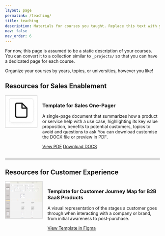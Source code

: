 ```yaml
---
layout: page
permalink: /teaching/
title: teaching
description: Materials for courses you taught. Replace this text with your description.
nav: false
nav_order: 6
---
```


For now, this page is assumed to be a static description of your courses. You can convert it to a collection similar to `_projects/` so that you can have a dedicated page for each course.

Organize your courses by years, topics, or universities, however you like!

## Resources for Sales Enablement

<div style="display: flex; gap: 1rem; align-items: flex-start; margin-bottom: 2rem;">
  <img src="/assets/img/file-one-pager.png" alt="Icon in black and white of a file" style="width: 120px; height: auto; border: 1px solid #ccc;" />
  <div>
    <h3>Template for Sales One-Pager</h3>
    <p>A single-page document that summarizes how a product or service help with a use case, highlighting its key value proposition,  benefits to potential customers, topics to avoid and questions to ask You can download customise the DOCX file or preview in PDF.</p>
    <a href="https://sergiolozano.com/assets/resources/template-one-pager-for-use-cases-sales-conversations.pdf" class="btn btn--primary">View PDF</a>
    <a href="https://sergiolozano.com/assets/resources/template-one-pager-for-use-cases-sales-conversations.docx" class="btn">Download DOCS</a>
  </div>
</div>

---

## Resources for Customer Experience

<div style="display: flex; gap: 1rem; align-items: flex-start; margin-bottom: 2rem;">
  <img src="/assets/img/thumbnail-customer-journey-map-carrousel.jpg" alt="Thumbnail of a customer journey map made in Figma" style="width: 120px; height: auto; border: 1px solid #ccc;" />
  <div>
    <h3>Template for Customer Journey Map for B2B SaaS Products</h3>
    <p>A visual representation of the stages a customer goes through when interacting with a company or brand, from initial awareness to post-purchase.</p>
    <a href="https://www.figma.com/community/file/1502648775036013780/customer-journey-map-b2b-saas-products" class="btn btn--primary">View Template in Figma</a>
  </div>
</div>

